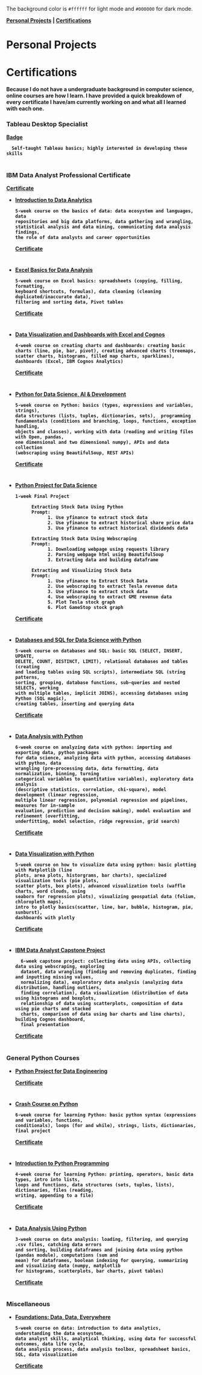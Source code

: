The background color is `#ffffff` for light mode and `#000000` for dark mode.

<a href="https://github.com/a-r-abraham/Portfolio_DataAnalysis/edit/main/README.md#personal-projects" target="_blank"><b>Personal Projects<b></a>  | <a href="https://github.com/a-r-abraham/Portfolio_DataAnalysis/edit/main/README.md#ibm-data-analyst-professional-certificate" target="_blank"><b>Certifications<b></a> 

# Personal Projects

# Certifications 

Because I do not have a undergraduate background in computer science, online courses are how I learn. I have provided a quick breakdown of every certificate I have/am currently working on and what all I learned with each one. 

### <b>Tableau Desktop Specialist</b> 
<a href="https://www.credly.com/badges/52b9d421-8059-4457-adac-39b20f766b29/public_url" target="_blank">Badge</a>
       
      Self-taught Tableau basics; highly interested in developing these skills
  

#
      
### <b>IBM Data Analyst Professional Certificate</b> 

<a href="https://www.coursera.org/account/accomplishments/specialization/certificate/344AYGGGNQFK"><b>Certificate</b></a>

*  <a href="https://www.coursera.org/learn/introduction-to-data-analytics?specialization=ibm-data-analyst" target="_blank"><b>Introduction to Data Analytics<b></a>
      
      
       5-week course on the basics of data: data ecosystem and languages, data 
       repositories and big data platforms, data gathering and wrangling, 
       statistical analysis and data mining, communicating data analysis findings, 
       the role of data analysts and career opportunities

      
     <a href="https://www.coursera.org/account/accomplishments/certificate/77CWHR8LYDRW" target="_blank">Certificate</a>
      
      #
      
* <a href="https://www.coursera.org/learn/excel-basics-data-analysis-ibm" target="_blank"><b>Excel Basics for Data Analysis<b></a>
      
      
      5-week course on Excel basics: spreadsheets (copying, filling, formatting, 
      keyboard shortcuts, formulas), data cleaning (cleaning duplicated/inaccurate data), 
      filtering and sorting data, Pivot tables

     <a href="https://www.coursera.org/account/accomplishments/certificate/YYSF9U246R3L" target="_blank">Certificate</a>
      
     #

* <a href="https://www.coursera.org/learn/data-visualization-dashboards-excel-cognos?specialization=ibm-data-analyst" target="_blank"><b>Data Visualization and Dashboards with Excel and Cognos<b></a>
      
      4-week course on creating charts and dashboards: creating basic 
      charts (line, pie, bar, pivot), creating advanced charts (treemaps, 
      scatter charts, histograms, filled map charts, sparklines), 
      dashboards (Excel, IBM Cognos Analytics)
      

     <a href="https://www.coursera.org/account/accomplishments/certificate/8RU5BRBDGAZD" target="_blank">Certificate</a>
      
     #


* <a href="https://www.coursera.org/learn/python-for-applied-data-science-ai?specialization=ibm-data-analyst" target="_blank"><b>Python for Data Science, AI & Development<b></a> 
      
      5-week course on Python: basics (types, expressions and variables, strings), 
      data structures (lists, tuples, dictionaries, sets),  programming 
      fundamentals (conditions and branching, loops, functions, exception handling, 
      objects and classes), working with data (reading and writing files with Open, pandas, 
      one dimensional and two dimensional numpy), APIs and data collection 
      (webscraping using BeautifulSoup, REST APIs) 

    
     <a href="https://www.coursera.org/account/accomplishments/certificate/VVCSZLXUD5QW" target="_blank">Certificate</a>
      
     #

* <a href="https://www.coursera.org/learn/python-project-for-data-science?specialization=ibm-data-analyst" target="_blank"><b>Python Project for Data Science<b></a> 
      
      1-week Final Project
      
            Extracting Stock Data Using Python
            Prompt: 
                  1. Use yfinance to extract stock data
                  2. Use yfinance to extract historical share price data
                  3. Use yfinance to extract historical dividends data
            
            Extracting Stock Data Using Webscraping
            Prompt: 
                  1. Downloading webpage using requests library
                  2. Parsing webpage html using BeautifulSoup
                  3. Extracting data and building dataframe
      
            Extracting and Visualizing Stock Data
            Prompt:
                  1. Use yfinance to Extract Stock Data
                  2. Use webscraping to extract Tesla revenue data
                  3. Use yfinance to extract stock data
                  4. Use webscraping to extract GME revenue data
                  5. Plot Tesla stock graph
                  6. Plot GameStop stock graph

     
     <a href="https://www.coursera.org/account/accomplishments/certificate/9CBD4663E44Z" target="_blank">Certificate</a>  
      
     #
      
* <a href="https://www.coursera.org/learn/sql-data-science?specialization=ibm-data-analyst" target="_blank"><b>Databases and SQL for Data Science with Python</b></a> 
     
      5-week course on databases and SQL: basic SQL (SELECT, INSERT, UPDATE, 
      DELETE, COUNT, DISTINCT, LIMIT), relational databases and tables (creating 
      and loading tables using SQL scripts), intermediate SQL (string patterns, 
      sorting, grouping, database functions, sub-queries and nested SELECTs, working
      with multiple tables, implicit JOINS), accessing databases using Python (SQL magic), 
      creating tables, inserting and querying data
      
      
     <a href="https://www.coursera.org/account/accomplishments/certificate/5W75L9BKSSCH" target="_blank">Certificate</a>
     
     #
     
* <a href="https://www.coursera.org/learn/data-analysis-with-python?specialization=ibm-data-analyst" target="_blank"><b>Data Analysis with Python</b>  </a>   
      
       
      6-week course on analyzing data with python: importing and exporting data, python packages 
      for data science, analyzing data with python, accessing databases with python, data
      wrangling (pre-processing data, data formatting, data normalization, binning, turning
      categorical variables to quantitative variables), exploratory data analysis 
      (descriptive statistics, correlation, chi-square), model development (linear regression,
      multiple linear regression, polynomial regression and pipelines, measures for in-sample
      evaluation, prediction and decision making), model evaluation and refinement (overfitting,
      underfitting, model selection, ridge regression, grid search)
     
     <a href="https://www.coursera.org/account/accomplishments/certificate/3RUJEUM5V2HY">Certificate</a>
     
     #
      
* <a href="https://www.coursera.org/learn/python-for-data-visualization?specialization=ibm-data-analyst" target="_blank"><b>Data Visualization with Python</b></a> 

     
        
      5-week course on how to visualize data using python: basic plotting with Matplotlib (line 
      plots, area plots, historgrams, bar charts), specialized visualization tools (pie plots, 
      scatter plots, box plots), advanced visualization tools (waffle charts, word clouds, using 
      seaborn for regression plots), visualizing geospatial data (folium, chloropleth maps),
      intro to plotly basics(scatter, line, bar, bubble, histogram, pie, sunburst),
      dashboards with plotly
      
     <a href="https://www.coursera.org/account/accomplishments/certificate/FXNAESSCAVXE">Certificate</a>
     
     #
      
* <a href="https://www.coursera.org/learn/ibm-data-analyst-capstone-project?specialization=ibm-data-analyst" target="_blank"><b>IBM Data Analyst Capstone Project</b></a> 

        6-week capstone project: collecting data using APIs, collecting data using webscraping, exploring 
        dataset, data wrangling (finding and removing duplicates, finding and inputting missing values, 
        normalizing data), exploratory data analysis (analyzing data distribution, handling outliers, 
        finding correlation), data visualization (distribution of data using histograms and boxplots, 
        relationship of data using scatterplots, composition of data using pie charts and stacked
        charts, comparison of data using bar charts and line charts), building Cognos dashboard, 
        final presentation
     
     <a href="https://www.coursera.org/account/accomplishments/certificate/FXNAESSCAVXE">Certificate</a>
     #
     

### <b>General Python Courses</b>

* <a href="https://www.coursera.org/learn/python-project-for-data-engineering?specialization=ibm-data-engineer" target="_blank"><b>Python Project for Data Engineering<b></a> 

      
     <a href="https://www.coursera.org/account/accomplishments/certificate/U86M9X3J7CWG">Certificate</a>
     #

* <a href="https://www.coursera.org/learn/python-crash-course?specialization=it-automation-certificate" target="_blank"><b>Crash Course on Python<b></a> 
      
      6-week course for learning Python: basic python syntax (expressions and variables, functions, 
      conditionals), loops (for and while), strings, lists, dictionaries, final project
     
      
     <a href="https://www.coursera.org/account/accomplishments/certificate/PG4Y74ZA5BRA">Certificate</a>
    
     #
      
* <a href="https://www.coursera.org/learn/python-programming-intro?specialization=programming-python-java" target="_blank"><b>Introduction to Python Programming<b></a> 
      
      4-week course for learning Python: printing, operators, basic data types, intro into lists, 
      loops and functions, data structures (sets, tuples, lists), dictionaries, files (reading,
      writing, appending to a file)
      
     <a href="https://www.coursera.org/account/accomplishments/certificate/2LKYW4QCT8CL">Certificate</a>
      
     #
* <a href="https://www.coursera.org/learn/data-analysis-python?specialization=programming-python-java" target="_blank"><b>Data Analysis Using Python<b></a>  
      
      3-week course on data analysis: loading, filtering, and querying .csv files, catching data errors 
      and sorting, building dataframes and joining data using python (pandas module), computations (sum and 
      mean) for dataframes, boolean indexing for querying, summarizing and visualizing data (numpy, matplotlib 
      for histograms, scatterplots, bar charts, pivot tables)
      
     
     <a href="https://www.coursera.org/account/accomplishments/certificate/PMNUJNFQDQCC">Certificate</a>

    #

### <b>Miscellaneous</b>

* <a href="https://www.coursera.org/learn/foundations-data?specialization=data-analytics-certificate" target="_blank"><b>Foundations: Data, Data, Everywhere<b></a> 
      
      5-week course on data: introduction to data analytics, understanding the data ecosystem, 
      data analyst skills, analytical thinking, using data for successful outcomes, data life cycle, 
      data analysis process, data analysis toolbox, spreadsheet basics, SQL, data visualization
      
      

     <a href="https://www.coursera.org/account/accomplishments/certificate/H4EG3HD7RKEC">Certificate</a>



